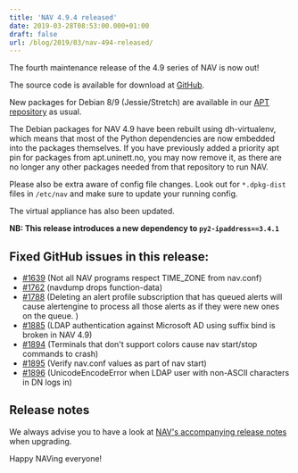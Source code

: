```yaml
---
title: 'NAV 4.9.4 released'
date: 2019-03-28T08:53:00.000+01:00
draft: false
url: /blog/2019/03/nav-494-released/
---
```


The fourth maintenance release of the 4.9 series of NAV is now out!

The source code is available for download at [GitHub](https://github.com/UNINETT/nav/releases).

New packages for Debian 8/9 (Jessie/Stretch) are available in our [APT repository](https://nav.uninett.no/install-instructions/#debian) as usual.

The Debian packages for NAV 4.9 have been rebuilt using dh-virtualenv, which means that most of the Python dependencies are now embedded into the packages themselves. If you have previously added a priority apt pin for packages from apt.uninett.no, you may now remove it, as there are no longer any other packages needed from that repository to run NAV.

Please also be extra aware of config file changes. Look out for `*.dpkg-dist` files in `/etc/nav` and make sure to update your running config.

The virtual appliance has also been updated.

**NB: This release introduces a new dependency to `py2-ipaddress==3.4.1`**

## Fixed GitHub issues in this release:

*   [#1639](https://github.com/Uninett/nav/issues/1639) (Not all NAV programs respect TIME\_ZONE from nav.conf)
*   [#1762](https://github.com/Uninett/nav/issues/1762) (navdump drops function-data)
*   [#1788](https://github.com/Uninett/nav/issues/1788) (Deleting an alert profile subscription that has queued alerts will cause alertengine to process all those alerts as if they were new ones on the queue. )
*   [#1885](https://github.com/Uninett/nav/issues/1885) (LDAP authentication against Microsoft AD using suffix bind is broken in NAV 4.9)
*   [#1894](https://github.com/Uninett/nav/issues/1894) (Terminals that don't support colors cause nav start/stop commands to crash)
*   [#1895](https://github.com/Uninett/nav/issues/1895) (Verify nav.conf values as part of nav start)
*   [#1896](https://github.com/Uninett/nav/issues/1896) (UnicodeEncodeError when LDAP user with non-ASCII characters in DN logs in)

## Release notes

We always advise you to have a look at [NAV's accompanying release notes](https://nav.uninett.no/doc/4.9/release-notes.html#nav-4-9) when upgrading.

Happy NAVing everyone!
